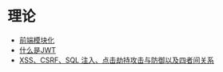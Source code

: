 # 理论

+ [前端模块化](/frontendbasics/b-lilun/1-fe-module)
+ [什么是JWT](/frontendbasics/b-lilun/2-jwt)
+ [XSS、CSRF、SQL 注入、点击劫持攻击与防御以及四者间关系](/frontendbasics/b-lilun/3-csrf-xss)